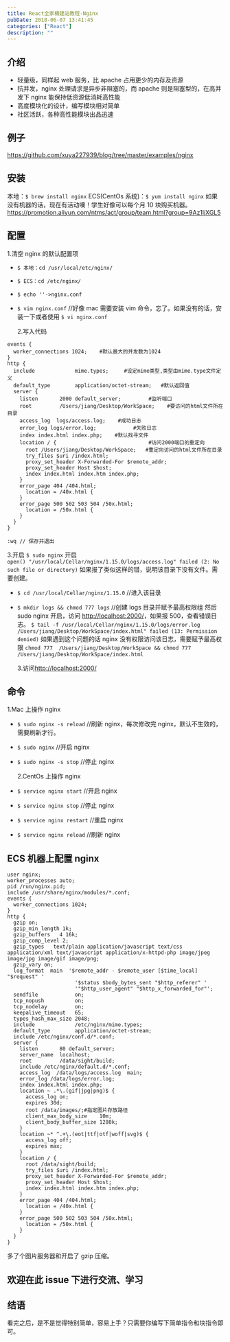 ```yaml
---
title: React全家桶建站教程-Nginx
pubDate: 2018-06-07 13:41:45
categories: ["React"]
description: ""
---
```


## 介绍

- 轻量级，同样起 web 服务，比 apache 占用更少的内存及资源
- 抗并发，nginx 处理请求是异步非阻塞的，而 apache 则是阻塞型的，在高并发下 nginx 能保持低资源低消耗高性能
- 高度模块化的设计，编写模块相对简单
- 社区活跃，各种高性能模块出品迅速

## 例子

https://github.com/xuya227939/blog/tree/master/examples/nginx

## 安装

本地：`$ brew install nginx`
ECS(CentOs 系统)：`$ yum install nginx` 如果没有机器的话，现在有活动噢！学生好像可以每个月 10 块购买机器。
https://promotion.aliyun.com/ntms/act/group/team.html?group=9Az1ljXGL5

## 配置

1.清空 nginx 的默认配置项

- `$ 本地：cd /usr/local/etc/nginx/`
- `$ ECS：cd /etc/nginx/`
- `$ echo ''->nginx.conf`
- `$ vim nginx.conf` //好像 mac 需要安装 vim 命令，忘了。如果没有的话，安装一下或者使用 `$ vi nginx.conf`

  2.写入代码

```
events {
  worker_connections 1024;    #默认最大的并发数为1024
}
http {
  include             mime.types;     #设定mime类型,类型由mime.type文件定义
  default_type        application/octet-stream;   #默认返回值
  server {
    listen       2000 default_server;         #监听端口
    root         /Users/jiang/Desktop/WorkSpace;    #要访问的html文件所在目录
    access_log  logs/access.log;    #成功日志
    error_log logs/error.log;            #失败日志
    index index.html index.php;    #默认找寻文件
    location / {                              #访问2000端口的重定向
      root /Users/jiang/Desktop/WorkSpace;   #重定向访问的html文件所在目录
      try_files $uri /index.html;
      proxy_set_header X-Forwarded-For $remote_addr;
      proxy_set_header Host $host;
      index index.html index.htm index.php;
    }
    error_page 404 /404.html;
      location = /40x.html {
    }
    error_page 500 502 503 504 /50x.html;
      location = /50x.html {
    }
  }
}
```

`:wq // 保存并退出`

3.开启
`$ sudo nginx` 开启  
`open() "/usr/local/Cellar/nginx/1.15.0/logs/access.log" failed (2: No such file or directory)` 如果报了类似这样的错，说明该目录下没有文件。需要创建。

- `$ cd /usr/local/Cellar/nginx/1.15.0` //进入该目录
- `$ mkdir logs && chmod 777 logs` //创建 logs 目录并赋予最高权限组
  然后 sudo nginx 开启，访问 [http://localhost:2000/](http://localhost:2000/)，如果报 500，查看错误日志。
  `$ tail -f /usr/local/Cellar/nginx/1.15.0/logs/error.log`
  `/Users/jiang/Desktop/WorkSpace/index.html" failed (13: Permission denied)` 如果遇到这个问题的话
  nginx 没有权限访问该日志，需要赋予最高权限 `chmod 777  /Users/jiang/Desktop/WorkSpace && chmod 777 /Users/jiang/Desktop/WorkSpace/index.html`

  3.访问[http://localhost:2000/](http://localhost:2000/)

## 命令

1.Mac 上操作 nginx

- `$ sudo nginx -s reload` //刷新 nginx，每次修改完 nginx，默认不生效的，需要刷新才行。
- `$ sudo nginx` //开启 nginx
- `$ sudo nginx -s stop` //停止 nginx

  2.CentOs 上操作 nginx

- `$ service nginx start` //开启 nginx
- `$ service nginx stop` //停止 nginx
- `$ service nginx restart` //重启 nginx
- `$ service nginx reload` //刷新 nginx

## ECS 机器上配置 nginx

```
user nginx;
worker_processes auto;
pid /run/nginx.pid;
include /usr/share/nginx/modules/*.conf;
events {
  worker_connections 1024;
}
http {
  gzip on;
  gzip_min_length 1k;
  gzip_buffers   4 16k;
  gzip_comp_level 2;
  gzip_types   text/plain application/javascript text/css application/xml text/javascript application/x-httpd-php image/jpeg image/jpg image/gif image/png;
  gzip_vary on;
  log_format  main  '$remote_addr - $remote_user [$time_local] "$request" '
                      '$status $body_bytes_sent "$http_referer" '
                      '"$http_user_agent" "$http_x_forwarded_for"';
  sendfile            on;
  tcp_nopush          on;
  tcp_nodelay         on;
  keepalive_timeout   65;
  types_hash_max_size 2048;
  include             /etc/nginx/mime.types;
  default_type        application/octet-stream;
  include /etc/nginx/conf.d/*.conf;
  server {
    listen       80 default_server;
    server_name  localhost;
    root         /data/sight/build;
    include /etc/nginx/default.d/*.conf;
    access_log  /data/logs/access.log  main;
    error_log /data/logs/error.log;
    index index.html index.php;
    location ~ .*\.(gif|jpg|png)$ {
      access_log on;
      expires 30d;
      root /data/images/;#指定图片存放路径
      client_max_body_size    10m;
      client_body_buffer_size 1280k;
    }
    location ~* ^.+\.(eot|ttf|otf|woff|svg)$ {
      access_log off;
      expires max;
    }
    location / {
      root /data/sight/build;
      try_files $uri /index.html;
      proxy_set_header X-Forwarded-For $remote_addr;
      proxy_set_header Host $host;
      index index.html index.htm index.php;
    }
    error_page 404 /404.html;
      location = /40x.html {
    }
    error_page 500 502 503 504 /50x.html;
      location = /50x.html {
    }
  }
}
```

多了个图片服务器和开启了 gzip 压缩。

## 欢迎在此 issue 下进行交流、学习

## 结语

看完之后，是不是觉得特别简单，容易上手？只需要你编写下简单指令和块指令即可。
